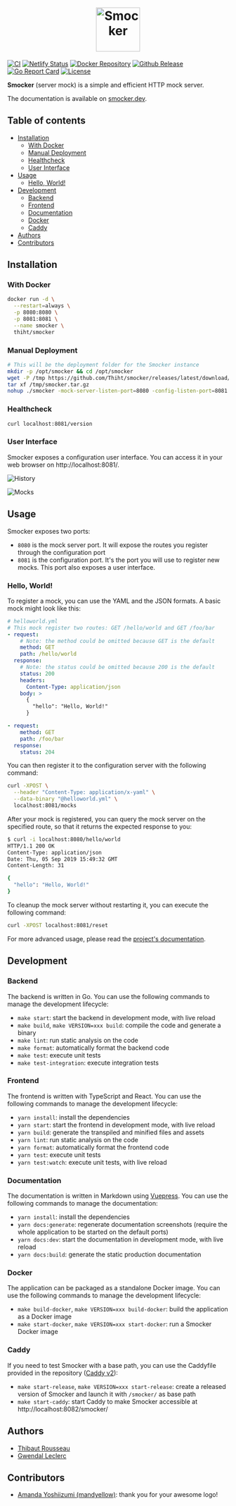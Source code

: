 <h1 align="center">
  <img src="docs/.vuepress/public/logo/logo-horizontal.png" alt="Smocker" height="100" title="Smocker logo by mandyellow" />
</h1>

[![CI](https://github.com/Thiht/smocker/actions/workflows/main.yml/badge.svg)](https://github.com/Thiht/smocker/actions/workflows/main.yml)
[![Netlify Status](https://img.shields.io/netlify/61d4e090-b242-419f-8d69-e9dee3d50a37?logo=netlify)](https://app.netlify.com/sites/smocker/deploys)
[![Docker Repository](https://img.shields.io/badge/docker-thiht%2Fsmocker-blue?logo=docker)](https://hub.docker.com/r/thiht/smocker)
[![Github Release](https://img.shields.io/github/v/release/Thiht/smocker.svg?logo=github)](https://github.com/Thiht/smocker/releases/latest)
[![Go Report Card](https://goreportcard.com/badge/github.com/Thiht/smocker)](https://goreportcard.com/report/github.com/Thiht/smocker)
[![License](https://img.shields.io/github/license/Thiht/smocker?logo=open-source-initiative)](https://github.com/Thiht/smocker/blob/master/LICENSE)

**Smocker** (server mock) is a simple and efficient HTTP mock server.

The documentation is available on [smocker.dev](https://smocker.dev).

## Table of contents

- [Installation](#installation)
  - [With Docker](#with-docker)
  - [Manual Deployment](#manual-deployment)
  - [Healthcheck](#healthcheck)
  - [User Interface](#user-interface)
- [Usage](#usage)
  - [Hello, World!](#hello-world)
- [Development](#development)
  - [Backend](#backend)
  - [Frontend](#frontend)
  - [Documentation](#documentation)
  - [Docker](#docker)
  - [Caddy](#caddy)
- [Authors](#authors)
- [Contributors](#contributors)

## Installation

### With Docker

```sh
docker run -d \
  --restart=always \
  -p 8080:8080 \
  -p 8081:8081 \
  --name smocker \
  thiht/smocker
```

### Manual Deployment

```sh
# This will be the deployment folder for the Smocker instance
mkdir -p /opt/smocker && cd /opt/smocker
wget -P /tmp https://github.com/Thiht/smocker/releases/latest/download/smocker.tar.gz
tar xf /tmp/smocker.tar.gz
nohup ./smocker -mock-server-listen-port=8080 -config-listen-port=8081 &
```

### Healthcheck

```sh
curl localhost:8081/version
```

### User Interface

Smocker exposes a configuration user interface. You can access it in your web browser on http://localhost:8081/.

![History](docs/.vuepress/public/screenshots/screenshot-history.png)

![Mocks](docs/.vuepress/public/screenshots/screenshot-mocks.png)

## Usage

Smocker exposes two ports:

- `8080` is the mock server port. It will expose the routes you register through the configuration port
- `8081` is the configuration port. It's the port you will use to register new mocks. This port also exposes a user interface.

### Hello, World!

To register a mock, you can use the YAML and the JSON formats. A basic mock might look like this:

```yaml
# helloworld.yml
# This mock register two routes: GET /hello/world and GET /foo/bar
- request:
    # Note: the method could be omitted because GET is the default
    method: GET
    path: /hello/world
  response:
    # Note: the status could be omitted because 200 is the default
    status: 200
    headers:
      Content-Type: application/json
    body: >
      {
        "hello": "Hello, World!"
      }

- request:
    method: GET
    path: /foo/bar
  response:
    status: 204
```

You can then register it to the configuration server with the following command:

```sh
curl -XPOST \
  --header "Content-Type: application/x-yaml" \
  --data-binary "@helloworld.yml" \
  localhost:8081/mocks
```

After your mock is registered, you can query the mock server on the specified route, so that it returns the expected response to you:

```sh
$ curl -i localhost:8080/hello/world
HTTP/1.1 200 OK
Content-Type: application/json
Date: Thu, 05 Sep 2019 15:49:32 GMT
Content-Length: 31

{
  "hello": "Hello, World!"
}
```

To cleanup the mock server without restarting it, you can execute the following command:

```sh
curl -XPOST localhost:8081/reset
```

For more advanced usage, please read the [project's documentation](https://smocker.dev).

## Development

### Backend

The backend is written in Go. You can use the following commands to manage the development lifecycle:

- `make start`: start the backend in development mode, with live reload
- `make build`, `make VERSION=xxx build`: compile the code and generate a binary
- `make lint`: run static analysis on the code
- `make format`: automatically format the backend code
- `make test`: execute unit tests
- `make test-integration`: execute integration tests

### Frontend

The frontend is written with TypeScript and React. You can use the following commands to manage the development lifecycle:

- `yarn install`: install the dependencies
- `yarn start`: start the frontend in development mode, with live reload
- `yarn build`: generate the transpiled and minified files and assets
- `yarn lint`: run static analysis on the code
- `yarn format`: automatically format the frontend code
- `yarn test`: execute unit tests
- `yarn test:watch`: execute unit tests, with live reload

### Documentation

The documentation is written in Markdown using [Vuepress](https://vuepress.vuejs.org/). You can use the following commands to manage the documentation:

- `yarn install`: install the dependencies
- `yarn docs:generate`: regenerate documentation screenshots (require the whole application to be started on the default ports)
- `yarn docs:dev`: start the documentation in development mode, with live reload
- `yarn docs:build`: generate the static production documentation

### Docker

The application can be packaged as a standalone Docker image. You can use the following commands to manage the development lifecycle:

- `make build-docker`, `make VERSION=xxx build-docker`: build the application as a Docker image
- `make start-docker`, `make VERSION=xxx start-docker`: run a Smocker Docker image

### Caddy

If you need to test Smocker with a base path, you can use the Caddyfile provided in the repository ([Caddy v2](https://caddyserver.com/v2)):

- `make start-release`, `make VERSION=xxx start-release`: create a released version of Smocker and launch it with `/smocker/` as base path
- `make start-caddy`: start Caddy to make Smocker accessible at http://localhost:8082/smocker/

## Authors

- [Thibaut Rousseau](https://github.com/Thiht)
- [Gwendal Leclerc](https://github.com/gwleclerc)

## Contributors

- [Amanda Yoshiizumi (mandyellow)](https://github.com/mandyellow): thank you for your awesome logo!
